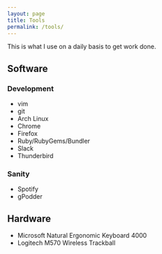 ```yaml
---
layout: page
title: Tools
permalink: /tools/
---
```


This is what I use on a daily basis to get work done.

## Software

### Development

* vim
* git
* Arch Linux
* Chrome
* Firefox
* Ruby/RubyGems/Bundler
* Slack
* Thunderbird

### Sanity

* Spotify
* gPodder

## Hardware

* Microsoft Natural Ergonomic Keyboard 4000
* Logitech M570 Wireless Trackball

